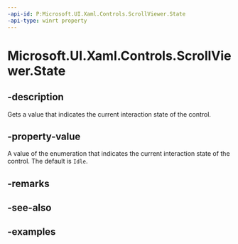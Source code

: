 ```yaml
---
-api-id: P:Microsoft.UI.Xaml.Controls.ScrollViewer.State
-api-type: winrt property
---
```


# Microsoft.UI.Xaml.Controls.ScrollViewer.State

<!--
public Microsoft.UI.Xaml.Controls.InteractionState State { get; }
-->

## -description

Gets a value that indicates the current interaction state of the control.

## -property-value

A value of the enumeration that indicates the current interaction state of the control. The default is `Idle`.

## -remarks

## -see-also

## -examples

